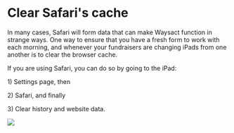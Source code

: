 # Clear Safari\'s cache

In many cases, Safari will form data that can make Waysact function in
strange ways. One way to ensure that you have a fresh form to work with
each morning, and whenever your fundraisers are changing iPads from one
another is to clear the browser cache.

If you are using Safari, you can do so by going to the iPad:

1\) Settings page, then

2\) Safari, and finally

3\) Clear history and website data. 

![](https://support.waysact.com/hc/en-us/article_attachments/202972494/clear_cache.png)
